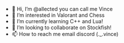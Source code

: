 - 👋 Hi, I’m @allected you can call me Vince
- 👀 I’m interested in Valorant and Chess
- 🌱 I’m currently learning C++ and Lua!
- 💞️ I’m looking to collaborate on Stockfish!
- 📫 How to reach me email discord (._.vince)

<!---
Differentions/Differentions is a ✨ special ✨ repository because its `README.md` (this file) appears on your GitHub profile.
You can click the Preview link to take a look at your changes.
--->
